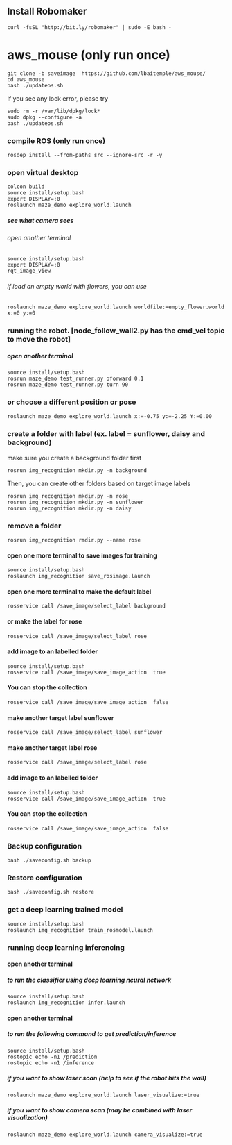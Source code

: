 ## Install Robomaker 
```
curl -fsSL "http://bit.ly/robomaker" | sudo -E bash -
```

# aws_mouse (only run once)
```
git clone -b saveimage  https://github.com/lbaitemple/aws_mouse/ 
cd aws_mouse
bash ./updateos.sh
```
If you see any lock error, please try
```
sudo rm -r /var/lib/dpkg/lock*
sudo dpkg --configure -a
bash ./updateos.sh
```

### compile ROS (only run once)
```
rosdep install --from-paths src --ignore-src -r -y
```

### open virtual desktop 
```
colcon build
source install/setup.bash
export DISPLAY=:0
roslaunch maze_demo explore_world.launch
```

##### see what camera sees
###### open another terminal
```
source install/setup.bash
export DISPLAY=:0
rqt_image_view 
```


###### if load an empty world with flowers, you can use
```
roslaunch maze_demo explore_world.launch worldfile:=empty_flower.world x:=0 y:=0
```




### running the robot. [node_follow_wall2.py has the cmd_vel topic to move the robot]
#####  open another terminal 

```
source install/setup.bash
rosrun maze_demo test_runner.py oforward 0.1
rosrun maze_demo test_runner.py turn 90
```
### or choose a different position or pose
```
roslaunch maze_demo explore_world.launch x:=-0.75 y:=-2.25 Y:=0.00
```

### create a folder with label (ex. label = sunflower, daisy and background)
make sure you create a background folder first
```
rosrun img_recognition mkdir.py -n background
```
Then, you can create other folders based on target image labels
```
rosrun img_recognition mkdir.py -n rose
rosrun img_recognition mkdir.py -n sunflower
rosrun img_recognition mkdir.py -n daisy
```
### remove a folder
```
rosrun img_recognition rmdir.py --name rose
```

#### open one more terminal to save images for training
```
source install/setup.bash
roslaunch img_recognition save_rosimage.launch
```

#### open one more terminal to make the default label
```
rosservice call /save_image/select_label background
```
#### or make the  label for rose
```
rosservice call /save_image/select_label rose
```

#### add image to an labelled folder
```
source install/setup.bash
rosservice call /save_image/save_image_action  true
```
#### You can stop the collection
```
rosservice call /save_image/save_image_action  false
```

#### make another target label sunflower
```
rosservice call /save_image/select_label sunflower
```
#### make another target label rose
```
rosservice call /save_image/select_label rose
```
#### add image to an labelled folder
```
source install/setup.bash
rosservice call /save_image/save_image_action  true
```
#### You can stop the collection
```
rosservice call /save_image/save_image_action  false
```
### Backup configuration
```
bash ./saveconfig.sh backup
```

### Restore configuration
```
bash ./saveconfig.sh restore
```

### get a deep learning trained model
```
source install/setup.bash
roslaunch img_recognition train_rosmodel.launch

```

### running deep learning inferencing
#### open another terminal 
##### to run the classifier using deep learning neural network
```
source install/setup.bash
roslaunch img_recognition infer.launch 
```

#### open another terminal 
##### to run the following command to get prediction/inference
```
source install/setup.bash
rostopic echo -n1 /prediction
rostopic echo -n1 /inference 
```



##### if you want to show laser scan (help to see if the robot hits the wall)
```
roslaunch maze_demo explore_world.launch laser_visualize:=true 
```
##### if you want to show camera scan (may be combined with laser visualization)
```
roslaunch maze_demo explore_world.launch camera_visualize:=true
```
